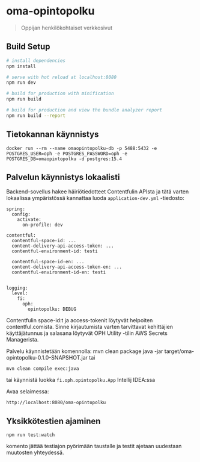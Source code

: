 # oma-opintopolku

> Oppijan henkilökohtaiset verkkosivut

## Build Setup

``` bash
# install dependencies
npm install

# serve with hot reload at localhost:8080
npm run dev

# build for production with minification
npm run build

# build for production and view the bundle analyzer report
npm run build --report
```
## Tietokannan käynnistys
    docker run --rm --name omaopintopolku-db -p 5488:5432 -e POSTGRES_USER=oph -e POSTGRES_PASSWORD=oph -e POSTGRES_DB=omaopintopolku -d postgres:15.4

## Palvelun käynnistys lokaalisti
Backend-sovellus hakee häiriötiedotteet Contentfulin APIsta ja tätä varten lokaalissa ympäristössä kannattaa luoda `application-dev.yml` -tiedosto:

```
spring:
  config:
    activate:
      on-profile: dev

contentful:
  contentful-space-id: ...
  content-delivery-api-access-token: ...
  contentful-environment-id: testi

  contentful-space-id-en: ...
  content-delivery-api-access-token-en: ...
  contentful-environment-id-en: testi


logging:
  level:
    fi:
      oph:
        opintopolku: DEBUG
```

Contentfulin space-id:t ja access-tokenit löytyvät helpoiten contentful.comista. Sinne kirjautumista varten tarvittavat kehittäjien käyttäjätunnus ja salasana löytyvät
OPH Utility -tilin AWS Secrets Managerista.


Palvelu käynnistetään komennolla:
    mvn clean package
    java -jar target/oma-opintopolku-0.1.0-SNAPSHOT.jar
tai

    mvn clean compile exec:java
tai käynnistä luokka `fi.oph.opintopolku.App` Intellij IDEA:ssa

Avaa selaimessa:

    http://localhost:8080/oma-opintopolku

## Yksikkötestien ajaminen
```
npm run test:watch
```
komento jättää testiajon pyörimään taustalle ja testit ajetaan uudestaan muutosten yhteydessä.
